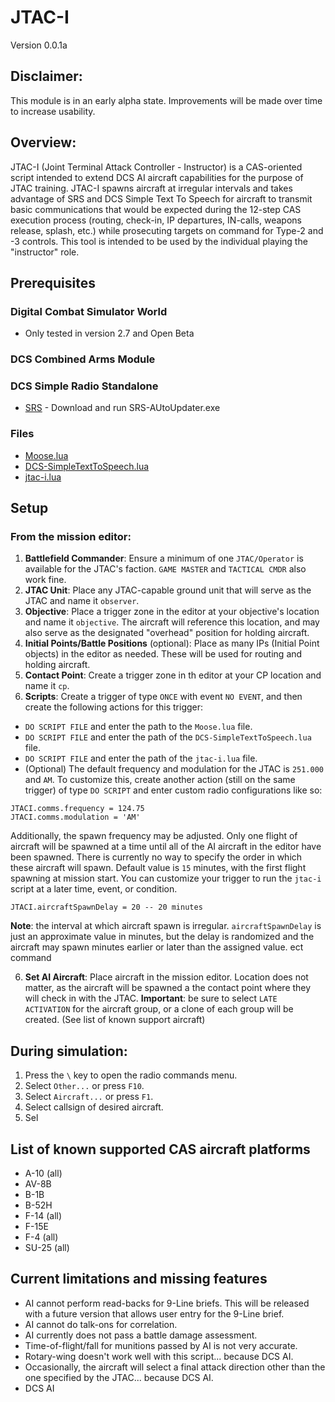# JTAC-I

Version 0.0.1a

## Disclaimer:

This module is in an early alpha state. Improvements will be made over time to increase usability.

## Overview:

JTAC-I (Joint Terminal Attack Controller - Instructor) is a CAS-oriented script intended to extend DCS AI aircraft capabilities for the purpose of JTAC training. JTAC-I spawns aircraft at irregular intervals and takes advantage of SRS and DCS Simple Text To Speech for aircraft to transmit basic communications that would be expected during the 12-step CAS execution process (routing, check-in, IP departures, IN-calls, weapons release, splash, etc.) while prosecuting targets on command for Type-2 and -3 controls. This tool is intended to be used by the individual playing the "instructor" role.

## Prerequisites

### Digital Combat Simulator World

- Only tested in version 2.7 and Open Beta

### DCS Combined Arms Module

### DCS Simple Radio Standalone

- [SRS](https://github.com/ciribob/DCS-SimpleRadioStandalone/releases/tag/1.9.9.0) - Download and run SRS-AUtoUpdater.exe

### Files

- [Moose.lua](https://github.com/FlightControl-Master/MOOSE/releases/download/2.7.8.1/Moose.lua)
- [DCS-SimpleTextToSpeech.lua](https://github.com/ciribob/DCS-SimpleTextToSpeech/blob/master/DCS-SimpleTextToSpeech.lua)
- [jtac-i.lua](https://github.com/daxtonb/JTAC-I/blob/master/jtac-i.lua)

## Setup

### From the mission editor:

1. **Battlefield Commander**: Ensure a minimum of one `JTAC/Operator` is available for the JTAC's faction. `GAME MASTER` and `TACTICAL CMDR` also work fine.
2. **JTAC Unit**: Place any JTAC-capable ground unit that will serve as the JTAC and name it `observer`.
3. **Objective**: Place a trigger zone in the editor at your objective's location and name it `objective`. The aircraft will reference this location, and may also serve as the designated "overhead" position for holding aircraft.
4. **Initial Points/Battle Positions** (optional): Place as many IPs (Initial Point objects) in the editor as needed. These will be used for routing and holding aircraft.
5. **Contact Point**: Create a trigger zone in th editor at your CP location and name it `cp`.
6. **Scripts**: Create a trigger of type `ONCE` with event `NO EVENT`, and then create the following actions for this trigger:

- `DO SCRIPT FILE` and enter the path to the `Moose.lua` file.
- `DO SCRIPT FILE` and enter the path of the `DCS-SimpleTextToSpeech.lua` file.
- `DO SCRIPT FILE` and enter the path of the `jtac-i.lua` file.
- (Optional) The default frequency and modulation for the JTAC is `251.000` and `AM`. To customize this, create another action (still on the same trigger) of type `DO SCRIPT` and enter custom radio configurations like so:

```
JTACI.comms.frequency = 124.75
JTACI.comms.modulation = 'AM'
```

Additionally, the spawn frequency may be adjusted. Only one flight of aircraft will be spawned at a time until all of the AI aircraft in the editor have been spawned. There is currently no way to specify the order in which these aircraft will spawn. Default value is `15` minutes, with the first flight spawning at mission start. You can customize your trigger to run the `jtac-i` script at a later time, event, or condition.

```
JTACI.aircraftSpawnDelay = 20 -- 20 minutes
```

**Note**: the interval at which aircraft spawn is irregular. `aircraftSpawnDelay` is just an approximate value in minutes, but the delay is randomized and the aircraft may spawn minutes earlier or later than the assigned value.
ect command

6. **Set AI Aircraft**: Place aircraft in the mission editor. Location does not matter, as the aircraft will be spawned a the contact point where they will check in with the JTAC. **Important**: be sure to select `LATE ACTIVATION` for the aircraft group, or a clone of each group will be created. (See list of known support aircraft)

## During simulation:

1. Press the `\` key to open the radio commands menu.
2. Select `Other...` or press `F10`.
3. Select `Aircraft...` or press `F1`.
4. Select callsign of desired aircraft.
5. Sel

## List of known supported CAS aircraft platforms

- A-10 (all)
- AV-8B
- B-1B
- B-52H
- F-14 (all)
- F-15E
- F-4 (all)
- SU-25 (all)

## Current limitations and missing features

- AI cannot perform read-backs for 9-Line briefs. This will be released with a future version that allows user entry for the 9-Line brief.
- AI cannot do talk-ons for correlation.
- AI currently does not pass a battle damage assessment.
- Time-of-flight/fall for munitions passed by AI is not very accurate.
- Rotary-wing doesn't work well with this script... because DCS AI.
- Occasionally, the aircraft will select a final attack direction other than the one specified by the JTAC... because DCS AI.
- DCS AI
